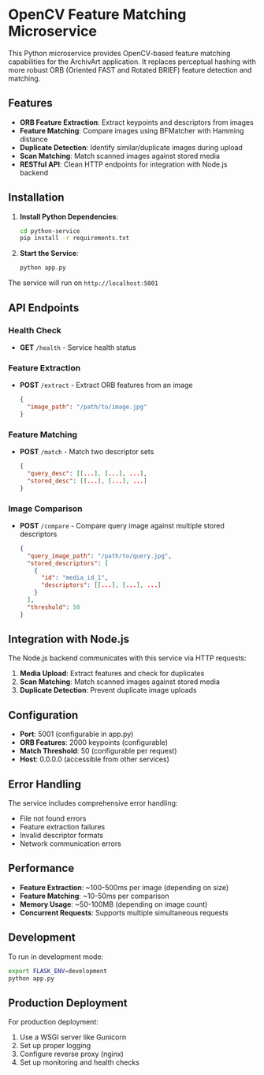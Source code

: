 # OpenCV Feature Matching Microservice

This Python microservice provides OpenCV-based feature matching capabilities for the ArchivArt application. It replaces perceptual hashing with more robust ORB (Oriented FAST and Rotated BRIEF) feature detection and matching.

## Features

- **ORB Feature Extraction**: Extract keypoints and descriptors from images
- **Feature Matching**: Compare images using BFMatcher with Hamming distance
- **Duplicate Detection**: Identify similar/duplicate images during upload
- **Scan Matching**: Match scanned images against stored media
- **RESTful API**: Clean HTTP endpoints for integration with Node.js backend

## Installation

1. **Install Python Dependencies**:
   ```bash
   cd python-service
   pip install -r requirements.txt
   ```

2. **Start the Service**:
   ```bash
   python app.py
   ```

The service will run on `http://localhost:5001`

## API Endpoints

### Health Check
- **GET** `/health` - Service health status

### Feature Extraction
- **POST** `/extract` - Extract ORB features from an image
  ```json
  {
    "image_path": "/path/to/image.jpg"
  }
  ```

### Feature Matching
- **POST** `/match` - Match two descriptor sets
  ```json
  {
    "query_desc": [[...], [...], ...],
    "stored_desc": [[...], [...], ...]
  }
  ```

### Image Comparison
- **POST** `/compare` - Compare query image against multiple stored descriptors
  ```json
  {
    "query_image_path": "/path/to/query.jpg",
    "stored_descriptors": [
      {
        "id": "media_id_1",
        "descriptors": [[...], [...], ...]
      }
    ],
    "threshold": 50
  }
  ```

## Integration with Node.js

The Node.js backend communicates with this service via HTTP requests:

1. **Media Upload**: Extract features and check for duplicates
2. **Scan Matching**: Match scanned images against stored media
3. **Duplicate Detection**: Prevent duplicate image uploads

## Configuration

- **Port**: 5001 (configurable in app.py)
- **ORB Features**: 2000 keypoints (configurable)
- **Match Threshold**: 50 (configurable per request)
- **Host**: 0.0.0.0 (accessible from other services)

## Error Handling

The service includes comprehensive error handling:
- File not found errors
- Feature extraction failures
- Invalid descriptor formats
- Network communication errors

## Performance

- **Feature Extraction**: ~100-500ms per image (depending on size)
- **Feature Matching**: ~10-50ms per comparison
- **Memory Usage**: ~50-100MB (depending on image count)
- **Concurrent Requests**: Supports multiple simultaneous requests

## Development

To run in development mode:
```bash
export FLASK_ENV=development
python app.py
```

## Production Deployment

For production deployment:
1. Use a WSGI server like Gunicorn
2. Set up proper logging
3. Configure reverse proxy (nginx)
4. Set up monitoring and health checks
